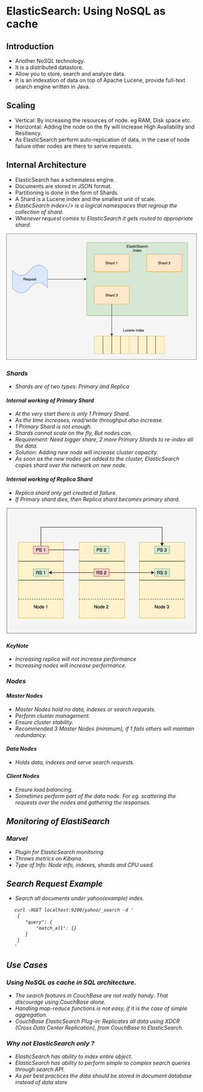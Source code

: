 # ElasticSearch: Using NoSQL as cache

## Introduction
- Another NoSQL technology.
- It is a distributed datastore.
- Allow you to store, search and analyze data.
- It is an indexation of data on top of Apache Lucene, provide full-text search engine written in Java.

## Scaling
- Vertical: By increasing the resources of node. eg RAM, Disk space etc.
- Horizontal: Adding the node on the fly will increase High Availability and Resiliency.
- As ElasticSearch perform auto-replication of data, in the case of node failure other nodes are there to serve requests.


## Internal Architecture
- ElasticSearch has a schemaless engine.
- Documents are stored in JSON format.
- Partitioning is done in the form of Shards.
- A Shard is a Lucene index and the smallest unit of scale.
- <i>ElasticSearch index</> is a logical namespaces that regroup the collection of shard.
- Whenever request comes to ElasticSearch it gets routed to appropriate shard.

![](.README_images/6139fdad.png)

### Shards
- Shards are of two types: Primary and Replica

#### Internal working of Primary Shard
- At the very start there is only 1 Primary Shard.
- As the time increases, read/write throughput also increase.
- 1 Primary Shard is not enough.
- Shards cannot scale on the fly, But nodes can.
- Requirement: Need bigger share, 2 more Primary Shards to re-index all the data.
- Solution: Adding new node will increase cluster capacity.
- As soon as the new nodes get added to the cluster, ElasticSearch copies shard over the network on new node.

#### Internal working of Replica Shard
- Replica shard only get created at failure.
- If Primary shard dies, then Replica shard becomes primary shard.

![](.README_images/3fedef15.png)

#### KeyNote
- Increasing replica will not increase performance
- Increasing nodes will increase performance.


### Nodes
#### Master Nodes
- Master Nodes hold no data, indexes or search requests.
- Perform cluster management.
- Ensure cluster stability.
- Recommended 3 Master Nodes (minimum), if 1 fails others will maintain redundancy.

#### Data Nodes
- Holds data, indexes and serve search requests.

#### Client Nodes
- Ensure load balancing.
- Sometimes perform part of the data node. For eg. scattering the requests over the nodes and gathering the responses.

## Monitoring of ElastiSearch
### Marvel
- Plugin for ElasticSearch monitoring.
- Throws metrics on Kibana.
- Type of Info: Node info, indexes, shards and CPU used.

## Search Request Example
- Search all documents under yahoo(example) index.

 ```
    curl -XGET localhost:9200/yahoo/_search -d '
     {
        "query": {
            "match_all": {}
        }
     }
    '
 ``` 
   
## Use Cases
### Using NoSQL as cache in SQL architecture.
- The search features in CouchBase are not really handy. That discourage using CouchBase alone.
- Handling map-reduce functions is not easy, if it is the case of simple aggregation.
- CouchBase ElasticSearch Plug-in: Replicates all data using XDCR (Cross Data Center Replication), from CouchBase to ElasticSearch.


### Why not ElasticSearch only ?
- ElasticSearch has ability to index entire object.
- ElasticSearch has ability to perform simple to complex search queries through search API.
- As per best practices the data should be stored in document database instead of data store       